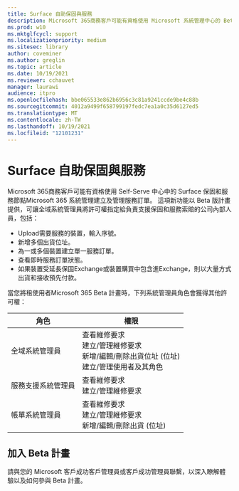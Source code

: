 ```yaml
---
title: Surface 自助保固與服務
description: Microsoft 365商務客戶可能有資格使用 Microsoft 系統管理中心的 Beta Surface 自我服務保固和服務節點來建立及管理服務訂單。
ms.prod: w10
ms.mktglfcycl: support
ms.localizationpriority: medium
ms.sitesec: library
author: coveminer
ms.author: greglin
ms.topic: article
ms.date: 10/19/2021
ms.reviewer: cchauvet
manager: laurawi
audience: itpro
ms.openlocfilehash: bbe065533e862b6956c3c81a9241ccde9be4c88b
ms.sourcegitcommit: 4012a9499f658799197fedc7ea1a0c35d6127ed5
ms.translationtype: MT
ms.contentlocale: zh-TW
ms.lasthandoff: 10/19/2021
ms.locfileid: "12101231"
---
```

# <a name="surface-self-serve-warranty-and-service"></a>Surface 自助保固與服務

Microsoft 365商務客戶可能有資格使用 Self-Serve 中心中的 Surface 保固和服務節點Microsoft 365 系統管理建立及管理服務訂單。 這項新功能以 Beta 版計畫提供，可讓全域系統管理員將許可權指定給負責支援保固和服務索賠的公司內部人員，包括：

- Upload需要服務的裝置，輸入序號。
- 新增多個出貨位址。
- 為一或多個裝置建立單一服務訂單。
- 查看即時服務訂單狀態。
- 如果裝置受延長保固Exchange或裝置購買中包含進Exchange，則以大量方式出貨和接收預先付款。

當您將租使用者Microsoft 365 Beta 計畫時，下列系統管理員角色會獲得其他許可權：

| 角色                  | 權限                                                                                                                         |
| --------------------- | ----------------------------------------------------------------------------------------------------------------------------------- |
| 全域系統管理員          | 查看維修要求<br>建立/管理維修要求<br>新增/編輯/刪除出貨位址 (位址) <br>建立/管理使用者及其角色 |
| 服務支援系統管理員 | 查看維修要求<br>建立/管理維修要求                                                                               |
| 帳單系統管理員         | 查看維修要求<br>建立/管理維修要求<br>新增/編輯/刪除出貨 (位址)                                         |


## <a name="join-beta-program"></a>加入 Beta 計畫

請與您的 Microsoft 客戶成功客戶管理員或客戶成功管理員聯繫，以深入瞭解體驗以及如何參與 Beta 計畫。